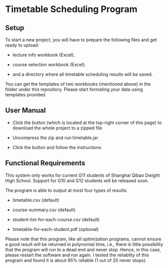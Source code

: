 # Timetable Scheduling Program

## Setup

To start a new project, you will have to prepare the following files and get ready to upload:

- lecture info workbook (Excel);

- course selection workbook (Excel);

- and a directory where all timetable scheduling results will be saved.

You can get the templates of two workbooks (mentioned above) in the <resources> folder under this repository. Please start formating your data using templates provided.

## User Manual

- Click the <Clone or download> button (which is located at the top-right corner of this page) to download the whole project to a zipped file
 
- Uncompress the zip and run timetable.jar

- Click the <Start New Project> button and follow the instructions


## Functional Requirements

This system only works for current G11 students of Shanghai Qibao Dwight High School. Support for G10 and G12 students will be released soon. 

The program is able to output at most four types of results:

- timetable.csv (default) 

- course-summary.csv (default)

- student-list-for-each-course.csv (default)

- timetable-for-each-student.pdf (optional)

Please note that this program, like all optimization programs, cannot ensure a good result will be returned in polynomial time, i.e., there is little possibility that the program will run to a dead end and never stop. Hence, in this case, please restart the software and run again. I tested the reliablity of this program and found it is about 95% reliable (1 out of 20 never stops).


